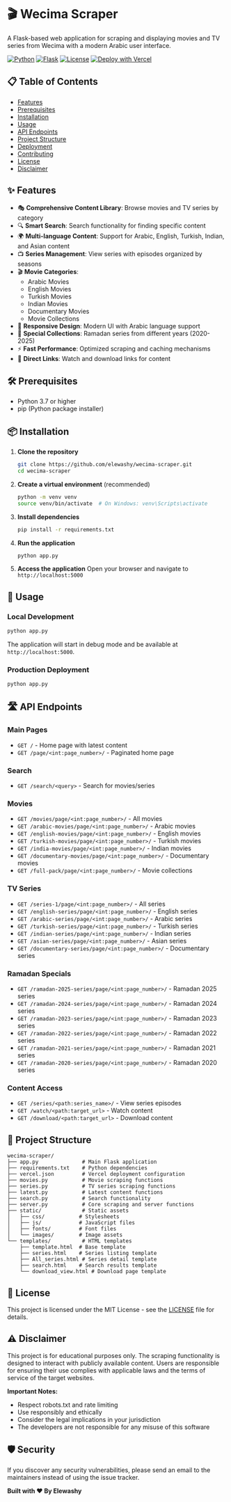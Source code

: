 # 🎬 Wecima Scraper

A Flask-based web application for scraping and displaying movies and TV series from Wecima with a modern Arabic user interface.

[![Python](https://img.shields.io/badge/Python-3.7+-blue.svg)](https://python.org)
[![Flask](https://img.shields.io/badge/Flask-2.0+-green.svg)](https://flask.palletsprojects.com/)
[![License](https://img.shields.io/badge/License-MIT-yellow.svg)](LICENSE)
[![Deploy with Vercel](https://vercel.com/button)](https://vercel.com/new/clone)

## 📋 Table of Contents

- [Features](#features)
- [Prerequisites](#prerequisites)
- [Installation](#installation)
- [Usage](#usage)
- [API Endpoints](#api-endpoints)
- [Project Structure](#project-structure)
- [Deployment](#deployment)
- [Contributing](#contributing)
- [License](#license)
- [Disclaimer](#disclaimer)

## ✨ Features

- 🎭 **Comprehensive Content Library**: Browse movies and TV series by category
- 🔍 **Smart Search**: Search functionality for finding specific content
- 🌍 **Multi-language Content**: Support for Arabic, English, Turkish, Indian, and Asian content
- 📺 **Series Management**: View series with episodes organized by seasons
- 🎬 **Movie Categories**: 
  - Arabic Movies
  - English Movies
  - Turkish Movies
  - Indian Movies
  - Documentary Movies
  - Movie Collections
- 📱 **Responsive Design**: Modern UI with Arabic language support
- 🎪 **Special Collections**: Ramadan series from different years (2020-2025)
- ⚡ **Fast Performance**: Optimized scraping and caching mechanisms
- 🔗 **Direct Links**: Watch and download links for content

## 🛠 Prerequisites

- Python 3.7 or higher
- pip (Python package installer)

## 📦 Installation

1. **Clone the repository**
   ```bash
   git clone https://github.com/elewashy/wecima-scraper.git
   cd wecima-scraper
   ```

2. **Create a virtual environment** (recommended)
   ```bash
   python -m venv venv
   source venv/bin/activate  # On Windows: venv\Scripts\activate
   ```

3. **Install dependencies**
   ```bash
   pip install -r requirements.txt
   ```

4. **Run the application**
   ```bash
   python app.py
   ```

5. **Access the application**
   Open your browser and navigate to `http://localhost:5000`

## 🚀 Usage

### Local Development

```bash
python app.py
```

The application will start in debug mode and be available at `http://localhost:5000`.

### Production Deployment

```bash
python app.py
```

## 🛣 API Endpoints

### Main Pages
- `GET /` - Home page with latest content
- `GET /page/<int:page_number>/` - Paginated home page

### Search
- `GET /search/<query>` - Search for movies/series

### Movies
- `GET /movies/page/<int:page_number>/` - All movies
- `GET /arabic-movies/page/<int:page_number>/` - Arabic movies
- `GET /english-movies/page/<int:page_number>/` - English movies
- `GET /turkish-movies/page/<int:page_number>/` - Turkish movies
- `GET /india-movies/page/<int:page_number>/` - Indian movies
- `GET /documentary-movies/page/<int:page_number>/` - Documentary movies
- `GET /full-pack/page/<int:page_number>/` - Movie collections

### TV Series
- `GET /series-1/page/<int:page_number>/` - All series
- `GET /english-series/page/<int:page_number>/` - English series
- `GET /arabic-series/page/<int:page_number>/` - Arabic series
- `GET /turkish-series/page/<int:page_number>/` - Turkish series
- `GET /indian-series/page/<int:page_number>/` - Indian series
- `GET /asian-series/page/<int:page_number>/` - Asian series
- `GET /documentary-series/page/<int:page_number>/` - Documentary series

### Ramadan Specials
- `GET /ramadan-2025-series/page/<int:page_number>/` - Ramadan 2025 series
- `GET /ramadan-2024-series/page/<int:page_number>/` - Ramadan 2024 series
- `GET /ramadan-2023-series/page/<int:page_number>/` - Ramadan 2023 series
- `GET /ramadan-2022-series/page/<int:page_number>/` - Ramadan 2022 series
- `GET /ramadan-2021-series/page/<int:page_number>/` - Ramadan 2021 series
- `GET /ramadan-2020-series/page/<int:page_number>/` - Ramadan 2020 series

### Content Access
- `GET /series/<path:series_name>/` - View series episodes
- `GET /watch/<path:target_url>` - Watch content
- `GET /download/<path:target_url>` - Download content

## 📁 Project Structure

```
wecima-scraper/
├── app.py              # Main Flask application
├── requirements.txt    # Python dependencies
├── vercel.json         # Vercel deployment configuration
├── movies.py           # Movie scraping functions
├── series.py           # TV series scraping functions
├── latest.py           # Latest content functions
├── search.py           # Search functionality
├── server.py           # Core scraping and server functions
├── static/             # Static assets
│   ├── css/           # Stylesheets
│   ├── js/            # JavaScript files
│   ├── fonts/         # Font files
│   └── images/        # Image assets
└── templates/          # HTML templates
    ├── template.html  # Base template
    ├── series.html    # Series listing template
    ├── All_series.html # Series detail template
    ├── search.html    # Search results template
    └── download_view.html # Download page template
```





## 📄 License

This project is licensed under the MIT License - see the [LICENSE](LICENSE) file for details.

## ⚠️ Disclaimer

This project is for educational purposes only. The scraping functionality is designed to interact with publicly available content. Users are responsible for ensuring their use complies with applicable laws and the terms of service of the target websites.

**Important Notes:**
- Respect robots.txt and rate limiting
- Use responsibly and ethically
- Consider the legal implications in your jurisdiction
- The developers are not responsible for any misuse of this software

## 🛡️ Security

If you discover any security vulnerabilities, please send an email to the maintainers instead of using the issue tracker.


**Built with ❤️ By Elewashy**